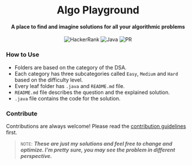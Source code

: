 <h1 align="center">Algo Playground</h1>

<h4 align="center">A place to find and imagine solutions for all your algorithmic problems</h4>

<div align="center">

![HackerRank](https://img.shields.io/badge/-Hackerrank-2EC866?style=Flat-square&logo=HackerRank&logoColor=white)
![Java](https://img.shields.io/badge/java-%23ED8B00.svg?style=Flat-square&logo=java&logoColor=white)
![PR](https://img.shields.io/static/v1?label=Made%20with%20%F0%9F%A4%8D%20by&message=develpoers&color=blue&style=Flat-square)

[comment]: <> (PR welcome badge - https://img.shields.io/static/v1?label=PRs&message=Welcome&color=ff69b4&style=Flat-square)

</div>

### How to Use
- Folders are based on the category of the DSA.
- Each category has three subcategories called `Easy`, `Medium` and `Hard` based on the difficulty level.
- Every leaf folder has `.java` and `README.md` file.
- `README.md` file describes the question and the explained solution.
- `.java` file contains the code for the solution.

### Contribute
Contributions are always welcome! Please read the [contribution guidelines](contributing.md) first.

> `NOTE`: ***These are just my solutions and feel free to change and optimize. I'm pretty sure, you may see the problem in different perspective.***
